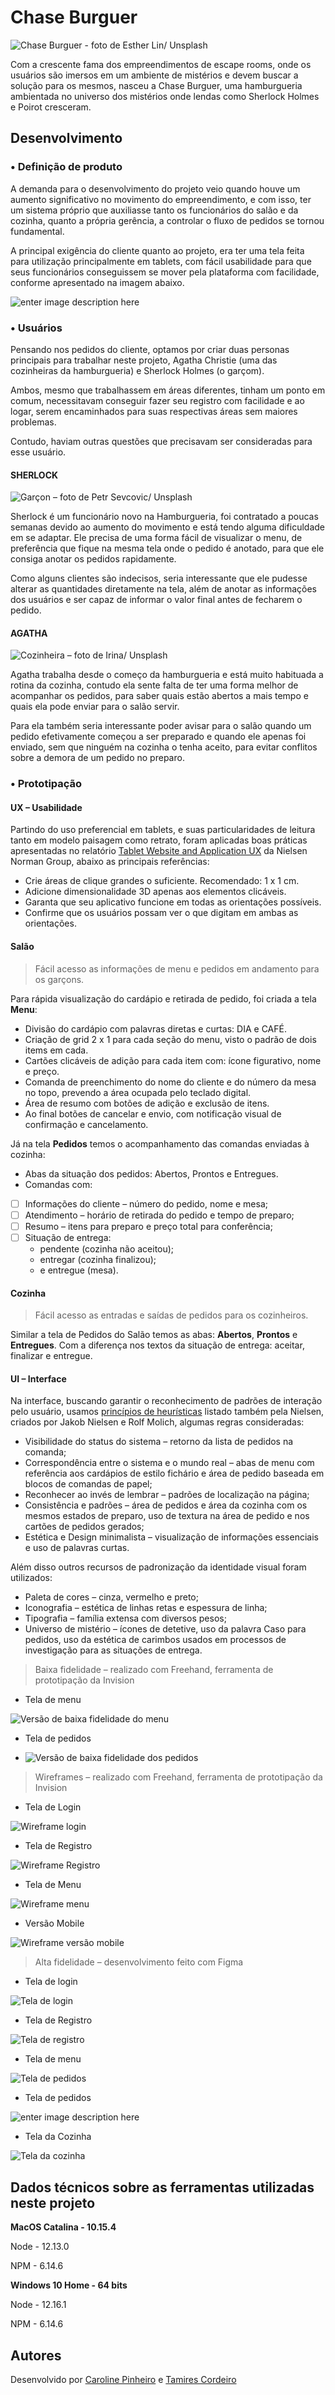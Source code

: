# Chase Burguer

![Chase Burguer - foto de Esther Lin/ Unsplash](https://trello-attachments.s3.amazonaws.com/5f0f71b2a4217c75a2a906cb/5f0f744d4758793e49cd5d31/a0930c45d15c947dfd06609c69f5e310/chase-burguer.jpg)

  

Com a crescente fama dos empreendimentos de escape rooms, onde os usuários são imersos em um ambiente de mistérios e devem buscar a solução para os mesmos, nasceu a Chase Burguer, uma hamburgueria ambientada no universo dos mistérios onde lendas como Sherlock Holmes e Poirot cresceram.

## Desenvolvimento

### • Definição de produto

A demanda para o desenvolvimento do projeto veio quando houve um aumento significativo no movimento do empreendimento, e com isso, ter um sistema próprio que auxiliasse tanto os funcionários do salão e da cozinha, quanto a própria gerência, a controlar o fluxo de pedidos se tornou fundamental.

A principal exigência do cliente quanto ao projeto, era ter uma tela feita para utilização principalmente em tablets, com fácil usabilidade para que seus funcionários conseguissem se mover pela plataforma com facilidade, conforme apresentado na imagem abaixo.

![enter image description here](https://user-images.githubusercontent.com/110297/45984241-b8b51c00-c025-11e8-8fa4-a390016bee9d.gif)

### • Usuários

Pensando nos pedidos do cliente, optamos por criar duas personas principais para trabalhar neste projeto, Agatha Christie (uma das cozinheiras da hamburgueria) e Sherlock Holmes (o garçom).

Ambos, mesmo que trabalhassem em áreas diferentes, tinham um ponto em comum, necessitavam conseguir fazer seu registro com facilidade e ao logar, serem encaminhados para suas respectivas áreas sem maiores problemas.

Contudo, haviam outras questões que precisavam ser consideradas para esse usuário.

  

#### SHERLOCK 

![Garçon – foto de Petr Sevcovic/ Unsplash](https://trello-attachments.s3.amazonaws.com/5f0f71b2a4217c75a2a906cb/5f0f744d4758793e49cd5d31/89fc1c5b2335ae04da00294389db8416/petr-sevcovic.jpg)

Sherlock é um funcionário novo na Hamburgueria, foi contratado a poucas semanas devido ao aumento do movimento e está tendo alguma dificuldade em se adaptar. Ele precisa de uma forma fácil de visualizar o menu, de preferência que fique na mesma tela onde o pedido é anotado, para que ele consiga anotar os pedidos rapidamente.

Como alguns clientes são indecisos, seria interessante que ele pudesse alterar as quantidades diretamente na tela, além de anotar as informações dos usuários e ser capaz de informar o valor final antes de fecharem o pedido.

  

#### AGATHA 
![Cozinheira – foto de Irina/ Unsplash](https://trello-attachments.s3.amazonaws.com/5f0f71b2a4217c75a2a906cb/5f0f744d4758793e49cd5d31/45316ac7acb02dfc560ccb76a03b752e/irina.jpg)

Agatha trabalha desde o começo da hamburgueria e está muito habituada a rotina da cozinha, contudo ela sente falta de ter uma forma melhor de acompanhar os pedidos, para saber quais estão abertos a mais tempo e quais ela pode enviar para o salão servir.

Para ela também seria interessante poder avisar para o salão quando um pedido efetivamente começou a ser preparado e quando ele apenas foi enviado, sem que ninguém na cozinha o tenha aceito, para evitar conflitos sobre a demora de um pedido no preparo.

  

### • Prototipação

#### UX – Usabilidade

Partindo do uso preferencial em tablets, e suas particularidades de leitura tanto em modelo paisagem como retrato, foram aplicadas boas práticas apresentadas no relatório [Tablet Website and Application UX](https://www.nngroup.com/reports/tablets/) da Nielsen Norman Group, abaixo as principais referências:

- Crie áreas de clique grandes o suficiente. Recomendado: 1 x 1 cm.
- Adicione dimensionalidade 3D apenas aos elementos clicáveis.
- Garanta que seu aplicativo funcione em todas as orientações possíveis.
- Confirme que os usuários possam ver o que digitam em ambas as orientações.

#### Salão

>Fácil acesso as informações de menu e pedidos em andamento para os garçons.

Para rápida visualização do cardápio e retirada de pedido, foi criada a tela **Menu**:

 - Divisão do cardápio com palavras diretas e curtas: DIA e CAFÉ.
 - Criação de grid 2 x 1 para cada seção do menu, visto o padrão de dois items em cada.
 - Cartões clicáveis de adição para cada item com: ícone figurativo, nome e preço.
 - Comanda de preenchimento do nome do cliente e do número da mesa no topo, prevendo a área ocupada pelo teclado digital.
 - Área de resumo com botões de adição e exclusão de itens.
 - Ao final botões de cancelar e envio, com notificação visual de confirmação e cancelamento.

Já na tela **Pedidos** temos o acompanhamento das comandas enviadas à cozinha:

 - Abas da situação dos pedidos: Abertos, Prontos e Entregues.
 - Comandas com: 
 - [ ] Informações do cliente – número do pedido, nome e mesa;
 - [ ] Atendimento – horário de retirada do pedido e tempo de preparo; 
 - [ ] Resumo – itens para preparo e preço total para conferência;
 - [ ] Situação de entrega:
	- pendente (cozinha não aceitou);
	- entregar (cozinha finalizou);
	- e entregue (mesa).

#### Cozinha

>Fácil acesso as entradas e saídas de pedidos para os cozinheiros.

Similar a tela de Pedidos do Salão temos as abas: **Abertos**, **Prontos** e **Entregues**.
Com a diferença nos textos da situação de entrega: aceitar, finalizar e entregue.

#### UI – Interface
Na interface, buscando garantir o reconhecimento de padrões de interação pelo usuário, usamos [princípios de heurísticas](https://www.nngroup.com/articles/ten-usability-heuristics/) listado também pela Nielsen, criados por Jakob Nielsen e Rolf Molich, algumas regras consideradas:

 - Visibilidade do status do sistema – retorno da lista de pedidos na comanda;
 - Correspondência entre o sistema e o mundo real – abas de menu com referência aos cardápios de estilo fichário e área de pedido baseada em blocos de comandas de papel;
 - Reconhecer ao invés de lembrar – padrões de localização na página;
 - Consistência e padrões – área de pedidos e área da cozinha com os mesmos estados de preparo, uso de textura na área de pedido e nos cartões de pedidos gerados;
 - Estética e Design minimalista – visualização de informações essenciais e uso de palavras curtas.

Além disso outros recursos de padronização da identidade visual foram utilizados: 

 - Paleta de cores – cinza, vermelho e preto;
 - Iconografia – estética de linhas retas e espessura de linha;
 - Tipografia – família extensa com diversos pesos;
 - Universo de mistério – ícones de detetive, uso da palavra Caso para pedidos, uso da estética de carimbos usados em processos de investigação para as situações de entrega.

> Baixa fidelidade – realizado com Freehand, ferramenta de prototipação da Invision

- Tela de menu

![Versão de baixa fidelidade do menu](https://trello-attachments.s3.amazonaws.com/5f0f71b2a4217c75a2a906cb/5f21bddadb9757047338a1f1/1fbd0bfab5fbca885235bae1745a3d44/baixaf.png)

- Tela de pedidos

- ![Versão de baixa fidelidade dos pedidos](https://trello-attachments.s3.amazonaws.com/5f0f71b2a4217c75a2a906cb/5f2b334415ed80851c950fac/8493b79aeecdaa6bb04133008d9b4277/baixafpedidos.png)

  
 
> Wireframes – realizado com Freehand, ferramenta de prototipação da Invision

- Tela de Login

![Wireframe login](https://trello-attachments.s3.amazonaws.com/5f0f71b2a4217c75a2a906cb/5f1732e571a6e1624b3ddafb/e2fa4432a9331d9734931dcdef8a5f9c/Captura_de_Tela_2020-07-21_%C3%A0s_16.37.45.png)

- Tela de Registro

![Wireframe Registro](https://trello-attachments.s3.amazonaws.com/5f0f71b2a4217c75a2a906cb/5f1732ebea37c33577d13d93/78e202c5b559c82e4c29a8c30b6262fd/Captura_de_Tela_2020-07-21_%C3%A0s_16.37.50.png)

- Tela de Menu

![Wireframe menu](https://trello-attachments.s3.amazonaws.com/5f0f71b2a4217c75a2a906cb/5f21bddadb9757047338a1f1/5d9bb53245101e4ad578295f4f4cfd8b/Captura_de_Tela_2020-07-29_%C3%A0s_15.19.34.png)

- Versão Mobile

![Wireframe versão mobile](https://trello-attachments.s3.amazonaws.com/5f0f71b2a4217c75a2a906cb/5f21bddadb9757047338a1f1/5324001649c46cc95507d9e806209d5e/Captura_de_Tela_2020-07-30_%C3%A0s_14.30.17.png)

  

> Alta fidelidade – desenvolvimento feito com Figma

- Tela de login

![Tela de login](https://trello-attachments.s3.amazonaws.com/5f0f71b2a4217c75a2a906cb/5f1732e571a6e1624b3ddafb/241051552c525fd0a541936f6b49a65f/Login-2.png)

- Tela de Registro

![Tela de registro](https://trello-attachments.s3.amazonaws.com/5f0f71b2a4217c75a2a906cb/5f1732ebea37c33577d13d93/ddabdf1d793c1198f5202e3c3d2ce4a2/Registro.png)

- Tela de menu

![Tela de pedidos](https://trello-attachments.s3.amazonaws.com/5f0f71b2a4217c75a2a906cb/5f21bddadb9757047338a1f1/261844ee0d12b3a9ac90eabc8e977229/Captura_de_Tela_2020-08-03_%C3%A0s_12.57.34.png)

- Tela de pedidos

![enter image description here](https://trello-attachments.s3.amazonaws.com/5f0f71b2a4217c75a2a906cb/5f2b334415ed80851c950fac/09a04af167a03e30a457c48a9b528082/Captura_de_Tela_2020-08-05_%C3%A0s_19.31.15.png)

- Tela da Cozinha

![Tela da cozinha](https://trello-attachments.s3.amazonaws.com/5f0f71b2a4217c75a2a906cb/5f31a64ad4d5f13323e32be1/aa40d457f608ec0d096ae1854b26ade4/tela_da_cozinha.png)

  

## Dados técnicos sobre as ferramentas utilizadas neste projeto

  

**MacOS Catalina - 10.15.4**

  

Node - 12.13.0

  

NPM - 6.14.6

  

**Windows 10 Home - 64 bits**

  

Node - 12.16.1

  

NPM - 6.14.6



## Autores

Desenvolvido por [Caroline Pinheiro](https://github.com/carolpinheiro) e [Tamires Cordeiro](https://github.com/mirescordeiro/)